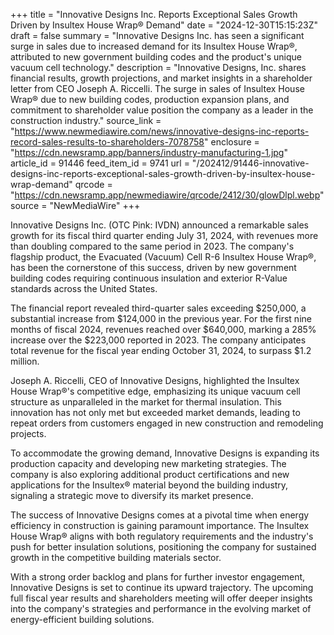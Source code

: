 +++
title = "Innovative Designs Inc. Reports Exceptional Sales Growth Driven by Insultex House Wrap® Demand"
date = "2024-12-30T15:15:23Z"
draft = false
summary = "Innovative Designs Inc. has seen a significant surge in sales due to increased demand for its Insultex House Wrap®, attributed to new government building codes and the product's unique vacuum cell technology."
description = "Innovative Designs, Inc. shares financial results, growth projections, and market insights in a shareholder letter from CEO Joseph A. Riccelli. The surge in sales of Insultex House Wrap® due to new building codes, production expansion plans, and commitment to shareholder value position the company as a leader in the construction industry."
source_link = "https://www.newmediawire.com/news/innovative-designs-inc-reports-record-sales-results-to-shareholders-7078758"
enclosure = "https://cdn.newsramp.app/banners/industry-manufacturing-1.jpg"
article_id = 91446
feed_item_id = 9741
url = "/202412/91446-innovative-designs-inc-reports-exceptional-sales-growth-driven-by-insultex-house-wrap-demand"
qrcode = "https://cdn.newsramp.app/newmediawire/qrcode/2412/30/glowDlpl.webp"
source = "NewMediaWire"
+++

<p>Innovative Designs Inc. (OTC Pink: IVDN) announced a remarkable sales growth for its fiscal third quarter ending July 31, 2024, with revenues more than doubling compared to the same period in 2023. The company's flagship product, the Evacuated (Vacuum) Cell R-6 Insultex House Wrap®, has been the cornerstone of this success, driven by new government building codes requiring continuous insulation and exterior R-Value standards across the United States.</p><p>The financial report revealed third-quarter sales exceeding $250,000, a substantial increase from $124,000 in the previous year. For the first nine months of fiscal 2024, revenues reached over $640,000, marking a 285% increase over the $223,000 reported in 2023. The company anticipates total revenue for the fiscal year ending October 31, 2024, to surpass $1.2 million.</p><p>Joseph A. Riccelli, CEO of Innovative Designs, highlighted the Insultex House Wrap®'s competitive edge, emphasizing its unique vacuum cell structure as unparalleled in the market for thermal insulation. This innovation has not only met but exceeded market demands, leading to repeat orders from customers engaged in new construction and remodeling projects.</p><p>To accommodate the growing demand, Innovative Designs is expanding its production capacity and developing new marketing strategies. The company is also exploring additional product certifications and new applications for the Insultex® material beyond the building industry, signaling a strategic move to diversify its market presence.</p><p>The success of Innovative Designs comes at a pivotal time when energy efficiency in construction is gaining paramount importance. The Insultex House Wrap® aligns with both regulatory requirements and the industry's push for better insulation solutions, positioning the company for sustained growth in the competitive building materials sector.</p><p>With a strong order backlog and plans for further investor engagement, Innovative Designs is set to continue its upward trajectory. The upcoming full fiscal year results and shareholders meeting will offer deeper insights into the company's strategies and performance in the evolving market of energy-efficient building solutions.</p>